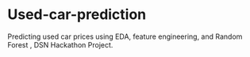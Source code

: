 # Used-car-prediction
Predicting used car prices using EDA, feature engineering, and Random Forest , DSN Hackathon Project.

